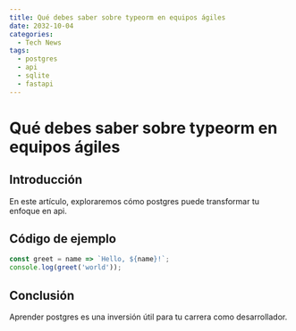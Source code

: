 ```yaml
---
title: Qué debes saber sobre typeorm en equipos ágiles
date: 2032-10-04
categories:
  - Tech News
tags:
  - postgres
  - api
  - sqlite
  - fastapi
---
```


# Qué debes saber sobre typeorm en equipos ágiles

## Introducción

En este artículo, exploraremos cómo postgres puede transformar tu enfoque en api.

## Código de ejemplo

```javascript
const greet = name => `Hello, ${name}!`;
console.log(greet('world'));
```

## Conclusión

Aprender postgres es una inversión útil para tu carrera como desarrollador.